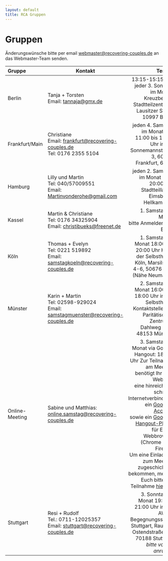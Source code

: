 ```yaml
---
layout: default
title: RCA Gruppen
---
```

# Gruppen

Änderungswünsche bitte per email <webmaster@recovering-couples.de> an das Webmaster-Team senden.

| Gruppe | Kontakt | Termin                       |
|:------ | ------- | ---------------------------: |
| Berlin | Tanja + Torsten<br>Email: <tannaja@gmx.de> |  13:15-15:15 Uhr jeder 3. Sonntag im Monat, Kreuzberger Stadtteilzentrum, Lausitzer Str. 8, 10997 Berlin |
| Frankfurt/Main | Christiane<br>Email: <frankfurt@recovering-couples.de><br>Tel: 0176 2355 5104 | jeden 4. Samstag im Monat  von 11:00 bis 12:30 Uhr  in der Sonnemannstraße 3,  60314 Frankfurt, 6. OG |
| Hamburg | Lilly und Martin<br>Tel: 040/57009551<br>Email: <Martinvonderohe@gmail.com> | jeden 2. Samstag im Monat 18 - 20:00 Uhr<br>Stadtteilladen Eimsbüttel<br>Hellkamp 56 |
| Kassel | Martin & Christiane<br>Tel: 0176 34325904<br>Email: <christibueks@freenet.de> | 1. Samstag im Monat<br> bitte Anmelden per Email |
| Köln | Thomas + Evelyn<br>Tel: 0221 519892<br>Email: <samstagkoeln@recovering-couples.de> | 1. Samstag im Monat 18:00 bis 20:00 Uhr Haus der Selbsthilfe-Köln, Marsilstein 4-6, 50676 Köln (Nähe Neumarkt) |
| Münster | Karin + Martin<br>Tel: 02598-929024<br>Email: <samstagmuenster@recovering-couples.de> | 2. Samstag im Monat 16:00 bis 18:00 Uhr  in der Selbsthilfe-Kontaktstelle des Paritätischen Zentrums, Dahlweg 112, 48153 Münster |
| Online-Meeting | Sabine und Matthias:<br><online.samstag@recovering-couples.de> | 3. Samstag im Monat via Google Hangout: 18-20 Uhr Zur Teilnahme am Meeting benötigt Ihr eine Webcam<br> eine hinreichend schnelle Internetverbindung ein <a href="https://accounts.google.com/SignUp">Google-Account</a><br>sowie ein <a href="https://hangouts.google.com/">Google-Hangout-Plugin</a> für Euren Webbrowser (Chrome oder Firefox)<br>Um eine Einladung zum Meeting zugeschickt zu bekommen, meldet Euch bitte zur Teilnahme <a href="mailto:kontakt@recovering-couples.de?subject=[Anmeldung zum RCA-Online-Meeting]">hier</a> an. |
| Stuttgart | Resi + Rudolf<br>Tel.: 0711-12025357<br>Email: <stuttgart@recovering-couples.de> | 3. Sonntag im Monat 19:00 - 21:00 Uhr in der AWO-Begegnungsstätte Stuttgart, Raum 3, Ostendstraße 83, 70188 Stuttgart<br> *bitte vorher anrufen!* | 
